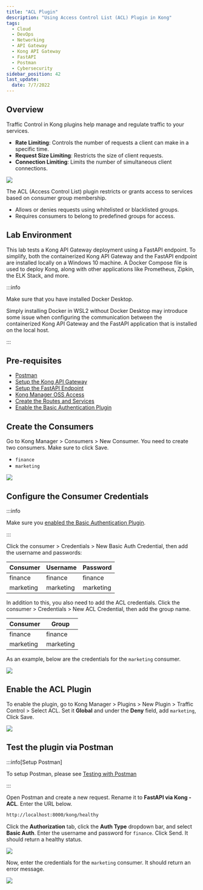 ```yaml
---
title: "ACL Plugin"
description: "Using Access Control List (ACL) Plugin in Kong"
tags: 
  - Cloud
  - DevOps
  - Networking 
  - API Gateway
  - Kong API Gateway
  - FastAPI 
  - Postman
  - Cybersecurity
sidebar_position: 42
last_update:
  date: 7/7/2022
---
```


## Overview 

Traffic Control in Kong plugins help manage and regulate traffic to your services.  

- **Rate Limiting**: Controls the number of requests a client can make in a specific time.  
- **Request Size Limiting**: Restricts the size of client requests.  
- **Connection Limiting**: Limits the number of simultaneous client connections.

![](/img/docs/12042024-kong-gw-traffic-control-plugin.png)

The ACL (Access Control List) plugin restricts or grants access to services based on consumer group membership.  

- Allows or denies requests using whitelisted or blacklisted groups.  
- Requires consumers to belong to predefined groups for access.  


## Lab Environment

This lab tests a Kong API Gateway deployment using a FastAPI endpoint. To simplify, both the containerized Kong API Gateway and the FastAPI endpoint are installed locally on a Windows 10 machine. A Docker Compose file is used to deploy Kong, along with other applications like Prometheus, Zipkin, the ELK Stack, and more.

:::info 

Make sure that you have installed Docker Desktop. 

Simply installing Docker in WSL2 without Docker Desktop may introduce some issue when configuring the communication between the containerized Kong API Gateway and the FastAPI application that is installed on the local host.

:::

## Pre-requisites 

- [Postman](https://www.postman.com/downloads/)
- [Setup the Kong API Gateway](/docs/021-Software-Engineering/081-Kong-API-Gateway/015-Containerized-Kong-and-Other-Apps.md)
- [Setup the FastAPI Endpoint](/docs/021-Software-Engineering/081-Kong-API-Gateway/016-Testing-wth-an-FastAPI-Endpoint.md#setup-the-api-endpoint)
- [Kong Manager OSS Access](/docs/021-Software-Engineering/081-Kong-API-Gateway/015-Containerized-Kong-and-Other-Apps.md)
- [Create the Routes and Services](/docs/021-Software-Engineering/081-Kong-API-Gateway/016-Testing-wth-an-FastAPI-Endpoint.md)
- [Enable the Basic Authentication Plugin](/docs/021-Software-Engineering/081-Kong-API-Gateway/030-Kong-Authentication/031-Basic-Authentication.md)


## Create the Consumers 

Go to Kong Manager > Consumers > New Consumer. You need to create two consumers. Make sure to click Save.

- `finance`
- `marketing`

![](/img/docs/12042024-kong-gw-2-consumers.png)

## Configure the Consumer Credentials 

:::info

Make sure you [enabled the Basic Authentication Plugin](/docs/021-Software-Engineering/081-Kong-API-Gateway/030-Kong-Authentication/031-Basic-Authentication.md).

:::

Click the consumer > Credentials > New Basic Auth Credential, then add the username and passwords:

| Consumer  | Username  | Password   | 
|-----------|-----------|------------|
| finance   | finance   |finance     |
| marketing | marketing |marketing   |

In addition to this, you also need to add the ACL credentials. Click the consumer > Credentials > New ACL Credential, then add the group name.

| Consumer  | Group       | 
|-----------|-------------|
| finance   | finance     |
| marketing | marketing   |

As an example, below are the credentials for the `marketing` consumer.

![](/img/docs/12042024-kong-gw-2-consumers-config-credentials.png)


## Enable the ACL Plugin

To enable the plugin, go to Kong Manager > Plugins > New Plugin > Traffic Control > Select ACL.
Set it **Global** and under the **Deny** field, add `marketing`, Click Save.

![](/img/docs/12042024-kong-gw-acl-deny-marketing.png)


## Test the plugin via Postman

:::info[Setup Postman]

To setup Postman, please see [Testing with Postman](/docs/021-Software-Engineering/081-Kong-API-Gateway/016-Testing-wth-an-FastAPI-Endpoint.md#testing-with-postman)

:::

Open Postman and create a new request. Rename it to **FastAPI via Kong - ACL**. Enter the URL below.

```bash
http://localhost:8000/kong/healthy 
```

Click the **Authorization** tab, click the **Auth Type** dropdown bar, and select **Basic Auth**. Enter the username and password for `finance`. Click Send. It should return a healthy status.

![](/img/docs/12042024-kong-gw-acl-working-finance.png)

Now, enter the credentials for the `marketing` consumer. It should return an error message.

![](/img/docs/12042024-kong-gw-acl-working-marketing.png)


